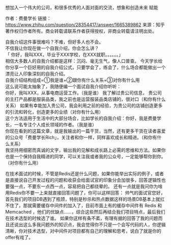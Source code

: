 想加入一个伟大的公司，和很多优秀的人面对面的交流，想象和创造未来
赋能


作者：费曼学长
链接：https://www.zhihu.com/question/28354417/answer/1665389862
来源：知乎
著作权归作者所有。商业转载请联系作者获得授权，非商业转载请注明出处。

自我介绍这件事很难吗？不难，但好多人也不会。  
不信我让你现在做一个自我介绍，你会怎么讲？  
「 你好，我叫XXX，毕业于XXX学校，在XXX就职。。。。。。」  
相信大多数人的自我介绍都是这样：沉闷、毫无生气，像人口普查。 
今天学长给你分享一个巨好用的自我介绍公式，只要学会了，练会了，什么场合都能做出一个漂亮让人印象深刻的自我介绍。   
自我介绍结构组成=①我是谁+②跟你有什么关系+③对你有什么用   
这么说可能太抽象了，我随便编一个面试自我介绍你听听：  
你好，我叫XXX，从事电商运营工作。（我是谁）
我了解过贵公司信息， 贵公司的主打产品都是服装品类，我之前也是运营服装品类店铺的，很对口（和你有什么关系）
如果有幸能加入贵公司，我会利用之前的经验，为贵公司的店铺创造更多的引流和转化，创造更多的业绩（对你有什么用）   
这个方法适用于生活中的大部分场合，比如学长的自我介绍：你好，我是费曼学长，一名专注个人成长领域的作者。（我是谁）  
你现在看到的这篇文章，就是我输出的一篇干货，当然，还有更多干货在读者喜爱的公众号「费曼学长Rich」，关注者和你一样，同样喜欢成长和精进。（和你有什么关系）  
我坚持用细密而真诚的文字，输出我的见解和成长路上必需的思维和方法。如果你也是一个保持自我精进的同学，可以关注我或者我的公众号，一定能够帮你到你。（对你有什么用）



在技术面试的时候，不管是Redis还是什么问题，如果你能举出实际的例子，或者是直接说自己开发过程的问题和收获会给面试官的印象分会加很多，回答逻辑性也要强一点，不要东一点西一点，容易把自己都绕晕的。
还有一点就是我问你为啥用Redis你不要一上来就直接回答问题了，你可以这样回答：
帅气的面试官您好，首先我们的项目DB遇到了瓶颈，特别是秒杀和热点数据这样的场景DB基本上就扛不住了，那就需要缓存中间件的加入了，目前市面上有的缓存中间件有 Redis 和 Memcached ，他们的优缺点……，综合这些然后再结合我们项目特点，最后我们在技术选型的时候选了谁。
如果你这样有条不紊，有理有据的回答了我的问题而且还说出这么多我问题外的知识点，我会觉得你不只是一个会写代码的人，你逻辑清晰，你对技术选型，对中间件对项目都有自己的理解和思考，说白了就是你的offer有戏了。

